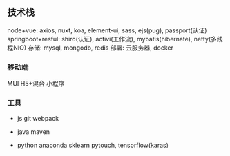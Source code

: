 ## 技术栈
node+vue: axios, nuxt, koa, element-ui, sass, ejs(pug), passport(认证)
springboot+resful: shiro(认证), activi(工作流), mybatis(hibernate), netty(多线程NIO)
存储: mysql, mongodb, redis
部署: 云服务器, docker

### 移动端
MUI
H5+混合
小程序

### 工具
- js
git
webpack

- java
maven

- python
anaconda
sklearn
pytouch, tensorflow(karas)
